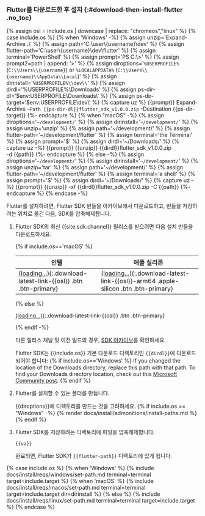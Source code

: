 
### Flutter를 다운로드한 후 설치 {:#download-then-install-flutter .no_toc}

{% assign osl = include.os | downcase | replace: "chromeos","linux" %}
{% case include.os %}
{% when 'Windows' -%}
   {% assign unzip='Expand-Archive .\\' %}
   {% assign path='C:\\user\\{username}\\dev' %}
   {% assign flutter-path='C:\\user\\{username}\\dev\\flutter' %}
   {% assign terminal='PowerShell' %}
   {% assign prompt='PS C:\\>' %}
   {% assign prompt2=path | append: '>' %}
   {% assign diroptions='`%USERPROFILE%` (`C:\\Users\\{username}`) or `%LOCALAPPDATA%` (`C:\\Users\\{username}\\AppData\\Local`)' %}
   {% assign dirinstall='`%USERPROFILE%\\dev\\`' %}
   {% assign dirdl='%USERPROFILE%\\Downloads' %}
   {% assign ps-dir-dl='$env:USERPROFILE\\Downloads\\' %}
   {% assign ps-dir-target='$env:USERPROFILE\\dev\\' %}
   {% capture uz %}
     {{prompt}} Expand-Archive `
         –Path {{ps-dir-dl}}flutter_sdk_v1.0.0.zip `
         -Destination {{ps-dir-target}}
   {%- endcapture %}
{% when "macOS" -%}
   {% assign diroptions='`~/development/`' %}
   {% assign dirinstall='`~/development/`' %}
   {% assign unzip='unzip' %}
   {% assign path='~/development/' %}
   {% assign flutter-path='~/development/flutter' %}
   {% assign terminal='the Terminal' %}
   {% assign prompt='\$' %}
   {% assign dirdl='~/Downloads/' %}
   {% capture uz -%}
      {{prompt}} {{unzip}} {{dirdl}}flutter_sdk_v1.0.0.zip \
          -d {{path}}
   {%- endcapture %}
{% else -%}
   {% assign diroptions='`~/development/`' %}
   {% assign dirinstall='`~/development/`' %}
   {% assign unzip='tar' %}
   {% assign path='~/development/' %}
   {% assign flutter-path='~/development/flutter' %}
   {% assign terminal='a shell' %}
   {% assign prompt='\$' %}
   {% assign dirdl='~/Downloads/' %}
   {% capture uz -%}
     {{prompt}} {{unzip}} -xf {{dirdl}}flutter_sdk_v1.0.0.zip -C {{path}}
   {%- endcapture %}
{% endcase -%}

Flutter를 설치하려면, Flutter SDK 번들을 아카이브에서 다운로드하고, 
번들을 저장하려는 위치로 옮긴 다음, SDK를 압축해제합니다.

1. Flutter SDK의 최신 {{site.sdk.channel}} 릴리스를 받으려면 다음 설치 번들을 다운로드하세요.

   {% if include.os=='macOS' %}

   | 인텔                                         | 애플 실리콘  |
   |---------------------------------------------------------------------|-------------------------------------------------------------------------------------------|
   | [(loading...)](#){:.download-latest-link-{{osl}} .btn .btn-primary} | [(loading...)](#){:.download-latest-link-{{osl}}-arm64 .apple-silicon .btn .btn-primary}  |

   {% else %}

   [(loading...)](#){:.download-latest-link-{{osl}} .btn .btn-primary}

   {% endif -%}

   다른 릴리스 채널 및 이전 빌드의 경우, [SDK 아카이브][SDK archive]를 확인하세요.

   Flutter SDK는 {{include.os}} 기본 다운로드 디렉토리인 `{{dirdl}}`에 다운로드되어야 합니다: 
   {% if include.os=='Windows' %}
   If you changed the location of the Downloads directory,
   replace this path with that path.
   To find your Downloads directory location,
   check out this [Microsoft Community post][move-dl].
   {% endif %}

2. Flutter를 설치할 수 있는 폴더를 만듭니다.

   {{diroptions}}에 디렉토리를 만드는 것을 고려하세요.
   {% if include.os == "Windows" -%}
   {% render docs/install/admonitions/install-paths.md %}
   {% endif %}

3. Flutter SDK를 저장하려는 디렉토리에 파일을 압축해제합니다.

   ```console
   {{uz}}
   ```

   완료되면, Flutter SDK가 `{{flutter-path}}` 디렉토리에 있게 됩니다.

[SDK archive]: /release/archive
[move-dl]: https://answers.microsoft.com/en-us/windows/forum/all/move-download-folder-to-other-drive-in-windows-10/67d58118-4ccd-473e-a3da-4e79fdb4c878

{% case include.os %}
{% when 'Windows' %}
{% include docs/install/reqs/windows/set-path.md terminal=terminal target=include.target %}
{% when 'macOS' %}
{% include docs/install/reqs/macos/set-path.md terminal=terminal target=include.target dir=dirinstall %}
{% else %}
{% include docs/install/reqs/linux/set-path.md terminal=terminal target=include.target %}
{% endcase %}
